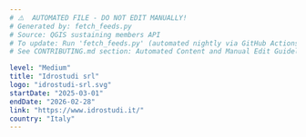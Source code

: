 ```yaml
---
# ⚠️  AUTOMATED FILE - DO NOT EDIT MANUALLY!
# Generated by: fetch_feeds.py
# Source: QGIS sustaining members API
# To update: Run 'fetch_feeds.py' (automated nightly via GitHub Actions)
# See CONTRIBUTING.md section: Automated Content and Manual Edit Guidelines

level: "Medium"
title: "Idrostudi srl"
logo: "idrostudi-srl.svg"
startDate: "2025-03-01"
endDate: "2026-02-28"
link: "https://www.idrostudi.it/"
country: "Italy"
---
```

